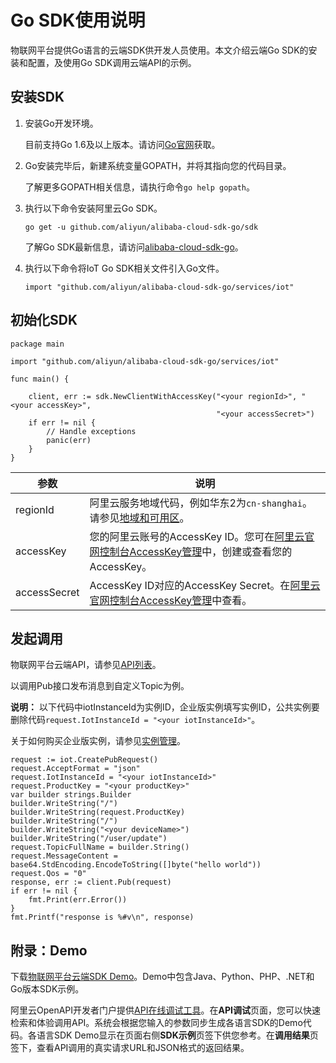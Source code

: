 # Go SDK使用说明

物联网平台提供Go语言的云端SDK供开发人员使用。本文介绍云端Go SDK的安装和配置，及使用Go SDK调用云端API的示例。

## 安装SDK

1.  安装Go开发环境。

    目前支持Go 1.6及以上版本。请访问[Go官网](https://golang.org/doc/install/source?spm=a2c4g.11186623.2.11.4c1dc4862n20n9)获取。

2.  Go安装完毕后，新建系统变量GOPATH，并将其指向您的代码目录。

    了解更多GOPATH相关信息，请执行命令`go help gopath`。

3.  执行以下命令安装阿里云Go SDK。

    ```
    go get -u github.com/aliyun/alibaba-cloud-sdk-go/sdk
    ```

    了解Go SDK最新信息，请访问[alibaba-cloud-sdk-go](https://github.com/aliyun/alibaba-cloud-sdk-go/tree/master)。

4.  执行以下命令将IoT Go SDK相关文件引入Go文件。

    ```
    import "github.com/aliyun/alibaba-cloud-sdk-go/services/iot"
    ```


## 初始化SDK

```
package main

import "github.com/aliyun/alibaba-cloud-sdk-go/services/iot"

func main() {

    client, err := sdk.NewClientWithAccessKey("<your regionId>", "<your accessKey>", 
                                              "<your accessSecret>")
    if err != nil {
        // Handle exceptions
        panic(err)
    }
}
```

|参数|说明|
|--|--|
|regionId|阿里云服务地域代码，例如华东2为`cn-shanghai`。请参见[地域和可用区]()。|
|accessKey|您的阿里云账号的AccessKey ID。您可在[阿里云官网控制台AccessKey管理](https://ak-console.aliyun.com)中，创建或查看您的AccessKey。|
|accessSecret|AccessKey ID对应的AccessKey Secret。在[阿里云官网控制台AccessKey管理](https://ak-console.aliyun.com)中查看。|

## 发起调用

物联网平台云端API，请参见[API列表](/cn.zh-CN/云端开发指南/云端API参考/API列表.md)。

以调用Pub接口发布消息到自定义Topic为例。

**说明：** 以下代码中iotInstanceId为实例ID，企业版实例填写实例ID，公共实例要删除代码`request.IotInstanceId = "<your iotInstanceId>"`。

关于如何购买企业版实例，请参见[实例管理](/cn.zh-CN/.md)。

```
request := iot.CreatePubRequest()
request.AcceptFormat = "json"
request.IotInstanceId = "<your iotInstanceId>"
request.ProductKey = "<your productKey>"
var builder strings.Builder
builder.WriteString("/")
builder.WriteString(request.ProductKey)
builder.WriteString("/")
builder.WriteString("<your deviceName>")
builder.WriteString("/user/update")
request.TopicFullName = builder.String()
request.MessageContent = base64.StdEncoding.EncodeToString([]byte("hello world"))
request.Qos = "0"
response, err := client.Pub(request)
if err != nil {
    fmt.Print(err.Error())
}
fmt.Printf("response is %#v\n", response)
```

## 附录：Demo

下载[物联网平台云端SDK Demo](https://github.com/aliyun/iotx-api-demo)。Demo中包含Java、Python、PHP、.NET和Go版本SDK示例。

阿里云OpenAPI开发者门户提供[API在线调试工具](https://next.api.aliyun.com/api/Iot)。在**API调试**页面，您可以快速检索和体验调用API。系统会根据您输入的参数同步生成各语言SDK的Demo代码。各语言SDK Demo显示在页面右侧**SDK示例**页签下供您参考。在**调用结果**页签下，查看API调用的真实请求URL和JSON格式的返回结果。

